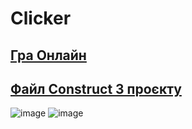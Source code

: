 # Clicker

## [Гра Онлайн](Clicker/index.html)

## [Файл Construct 3 проєкту](Sa16C11Clicker.c3p)

![image](https://github.com/robocode-pb/RC2024/assets/172953581/284290a2-8cfc-46d7-a12c-ef9cfc596a3d)
![image](https://github.com/robocode-pb/RC2024/assets/172953581/cc4a485b-1644-4c55-a144-83f9a0204117)
